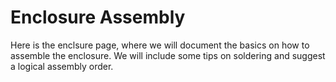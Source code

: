 # Enclosure Assembly

Here is the enclsure page, where we will document the basics on how to assemble the enclosure. We will include some tips on soldering and suggest a logical assembly order. 